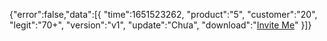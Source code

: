 {"error":false,"data":[{
"time":1651523262,
"product":"5",
"customer":"20",
"legit":"70+",
"version":"v1",
"update":"Chưa",
"download":"<a class="this-is-pain" href="invite.html">Invite Me</a>"
}]}

